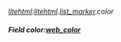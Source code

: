 _[litehtml](../../modules/litehtml/litehtml-module.md):[litehtml](../../modules/litehtml/litehtml-module.md).[list\_marker](../../modules/litehtml/litehtml-list_marker.md).color_
##### Field color:[web_color](../../modules/litehtml/litehtml-web_color.md)
